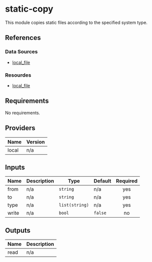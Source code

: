<!-- BEGINNING OF PRE-COMMIT-TERRAFORM DOCS HOOK -->
# static-copy

This module copies static files according to the specified system type.

## References

### Data Sources

- [local\_file](https://registry.terraform.io/providers/hashicorp/local/latest/docs/data-sources/file )

### Resourdes

- [local\_file](https://registry.terraform.io/providers/hashicorp/local/latest/docs/resources/file)

## Requirements

No requirements.

## Providers

| Name | Version |
|------|---------|
| local | n/a |

## Inputs

| Name | Description | Type | Default | Required |
|------|-------------|------|---------|:--------:|
| from | n/a | `string` | n/a | yes |
| to | n/a | `string` | n/a | yes |
| type | n/a | `list(string)` | n/a | yes |
| write | n/a | `bool` | `false` | no |

## Outputs

| Name | Description |
|------|-------------|
| read | n/a |
<!-- END OF PRE-COMMIT-TERRAFORM DOCS HOOK -->
